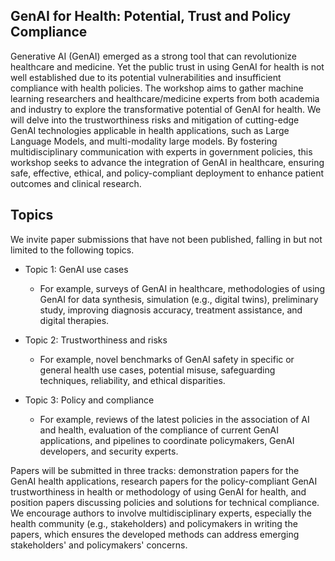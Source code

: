 ## GenAI for Health: Potential, Trust and Policy Compliance

Generative AI (GenAI) emerged as a strong tool that can revolutionize healthcare and medicine. Yet the public trust in using GenAI for health is not well established due to its potential vulnerabilities and insufficient compliance with health policies. The workshop aims to gather machine learning researchers and healthcare/medicine experts from both academia and industry to explore the transformative potential of GenAI for health. We will delve into the trustworthiness risks and mitigation of cutting-edge GenAI technologies applicable in health applications, such as Large Language Models, and multi-modality large models. By fostering multidisciplinary communication with experts in government policies, this workshop seeks to advance the integration of GenAI in healthcare, ensuring safe, effective, ethical, and policy-compliant deployment to enhance patient outcomes and clinical research.


## Topics

We invite paper submissions that have not been published, falling in but not limited to the following topics.
- Topic 1: GenAI use cases
    - For example, surveys of GenAI in healthcare, methodologies of using GenAI for data synthesis, simulation (e.g., digital twins), preliminary study, improving diagnosis accuracy, treatment assistance, and digital therapies.

- Topic 2: Trustworthiness and risks
    - For example, novel benchmarks of GenAI safety in specific or general health use cases, potential misuse, safeguarding techniques, reliability, and ethical disparities.

- Topic 3: Policy and compliance
    - For example, reviews of the latest policies in the association of AI and health, evaluation of the compliance of current GenAI applications, and pipelines to coordinate policymakers, GenAI developers, and security experts.

Papers will be submitted in three tracks: demonstration papers for the GenAI health applications, research papers for the policy-compliant GenAI trustworthiness in health or methodology of using GenAI for health, and position papers discussing policies and solutions for technical compliance. We encourage authors to involve multidisciplinary experts, especially the health community (e.g., stakeholders) and policymakers in writing the papers, which ensures the developed methods can address emerging stakeholders' and policymakers' concerns. 